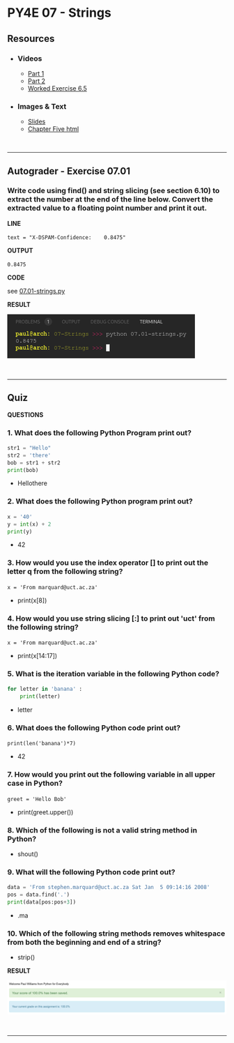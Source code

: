 # PY4E 07 - Strings
## Resources

- ### Videos
  - [Part 1](https://youtu.be/dr98iM4app8)
  - [Part 2](https://youtu.be/bIFpJ-qZ3Cc)
  - [Worked Exercise 6.5](https://youtu.be/BGTxwsDI9KY)
- ### Images & Text
  - [Slides](../Resources/Slides/Pythonlearn-06-Strings.pptx)
  - [Chapter Five html](https://www.py4e.com/html3/06-strings)

<br>

---

## Autograder - Exercise 07.01

### Write code using find() and string slicing (see section 6.10) to extract the number at the end of the line below. Convert the extracted value to a floating point number and print it out.

**LINE**

`text = "X-DSPAM-Confidence:    0.8475"`

**OUTPUT**

`0.8475`

**CODE**

see [07.01-strings.py](07.01-strings.py)

**RESULT**

![Console Output](07.01-ConsoleOutput.png)

<br>

---

## Quiz

**QUESTIONS**

### 1. What does the following Python Program print out?

```python
str1 = "Hello"
str2 = 'there'
bob = str1 + str2
print(bob)
```

  - Hellothere

### 2. What does the following Python program print out?

```python
x = '40'
y = int(x) + 2
print(y)
```

  - 42

### 3. How would you use the index operator [] to print out the letter q from the following string?

`x = 'From marquard@uct.ac.za'`

- print(x[8])

### 4. How would you use string slicing [:] to print out 'uct' from the following string?

`x = 'From marquard@uct.ac.za'`

  - print(x[14:17])

### 5. What is the iteration variable in the following Python code?

```python
for letter in 'banana' :
    print(letter)
```

  - letter

### 6. What does the following Python code print out?

`print(len('banana')*7)`

  - 42

### 7. How would you print out the following variable in all upper case in Python?

`greet = 'Hello Bob'`

  - print(greet.upper())

### 8. Which of the following is not a valid string method in Python?

  - shout()

### 9. What will the following Python code print out?

```python
data = 'From stephen.marquard@uct.ac.za Sat Jan  5 09:14:16 2008'
pos = data.find('.')
print(data[pos:pos+3])
```

  - .ma


### 10. Which of the following string methods removes whitespace from both the beginning and end of a string?

  - strip()

**RESULT**

![Quiz Result](07.02-QuizResult.png)

<br>

---